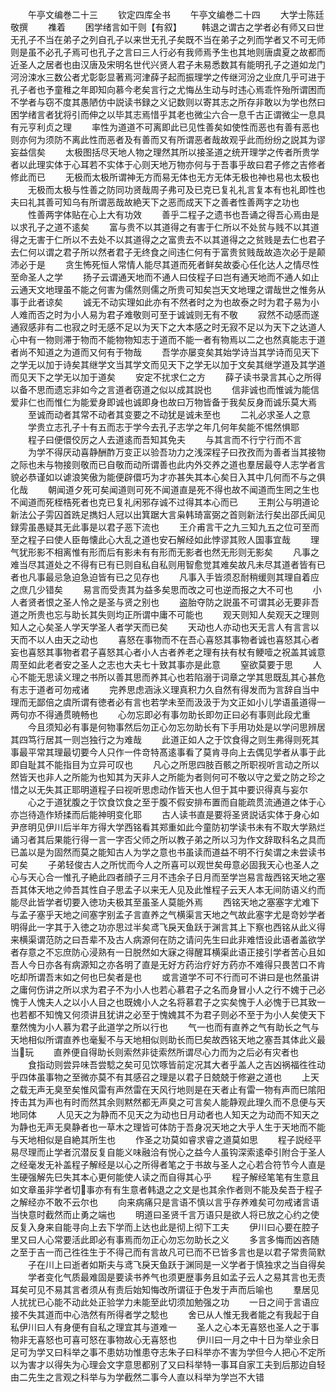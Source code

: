 <!-- { "loadSidebar": true } -->















　　午亭文编巻二十三
　　钦定四库全书
　　午亭文编巻二十四
　　大学士陈廷敬撰
　　襍着
　　困学绪言如干则【有叙】
　　韩退之谓古之学者必有师又曰世无孔子不当在弟子之列自孔子以来世无孔子矣既不当在弟子之列而学者又不可无师则是虽不必孔子焉可也孔子之言曰三人行必有我师焉予生也其地则唐虞夏之故都而近圣人之居者也由汉唐及宋明名世代兴贤人君子未易悉数其有能明孔子之道如龙门河汾涑水三数公者尤彰彰显著焉河津薛子起而振理学之传继河汾之业庶几乎可进于孔子者也予童稚之年即知向慕今老矣言行之尤悔丛生动与时违心焉乖忤殆所谓困而不学者与窃不度其愚陋仿中説读书録之义记数则以寄其志之所存非敢以为学也然曰困学绪言者犹将引而伸之以毕其志焉惜乎其老也微尘六合一息千古正谓微尘一息具有元亨利贞之理
　　率性为道道不可离即此已见性善矣如使性而恶也有善有恶也则亦何为须防不离此性而恶者及有善而又有所谓恶者哉故观乎此而纷纷之説其为谬妄益信矣
　　太极图括尽天地人物之理然其所以接圣道之统开理学之传者所贵学者以此理实体于心耳若不实体于心则天地万物亦何与于吾事乎故曰君子修之吉修者修此而已
　　无极而太极所谓神无方而易无体也无方无体无极也神也易也太极也
　　无极而太极与性善之防同功贤哉周子弗可及已克已复礼礼言复本有也礼即性也夫曰礼其善可知乌有所谓恶哉故絶天下之恶而成天下之善者性善两字之功也
　　性善两字体贴在心上大有功效
　　善乎二程子之遗书也吾诵之得吾心焉由是以求孔子之道不逺矣
　　富与贵不以其道得之有害于仁所以不处贫与贱不以其道得之无害于仁所以不去处不以其道得之之富贵去不以其道得之之贫贱是去仁也君子去仁何以谓之君子所以然者君子无终食之间违仁何有于富贵贫贱哉故造次必于是颠沛必于是
　　贪生怖死恒人常情人能尽其道而死者鲜矣故委心任化达人之情尽性至命圣人之学
　　扬子云谓通天地而不通人曰伎程子曰岂有通天地而不通人如止云通天文地理虽不能之何害为儒然则儒之所贵可知矣岂天文地理之谓哉世之惟务从事于此者谅矣
　　诚无不动实理如此亦有不然者时之为也故泰之时为君子易为小人难而否之时为小人易为君子难敬则可至于诚诚则无有不敬
　　寂然不动感而遂通寂感非有二也寂之时无感不足以为天下之大本感之时无寂不足以为天下之达道人心中有一物则滞于物而不能物物知志于道而不能一者有物焉以二之也然真能志于道者尚不知道之为道而又何有于物哉
　　吾学亦屡变矣其始学诗当其学诗而见天下之学无以加于诗矣其继学文当其学文而见天下之学无以加于文矣其继学道及其学道而见天下之学无以加于道矣
　　安定不扰求仁之方
　　薛子读书录言其心之所得以备不思而遗忘非如今之言道者窃道之似以成其説也
　　信非诚也而惟诚为能信爱非仁也而惟仁为能爱身即诚也诚即身也故曰万物皆备于我矣反身而诚乐莫大焉
　　至诚而动者其常不动者其变要之不动犹是诚未至也
　　二礼必求圣人之意
　　学贵立志孔子十有五而志于学今去孔子志学之年几何年矣能不惕然惧耶
　　程子曰便儇佼厉之人去道逺而吾知其免夫
　　与其言而不行宁行而不言
　　为学不得厌动喜静酬酢万变正以验吾功力之浅深程子曰孜孜而为善者当其接物之际也未与物接则敬而已自敬而动所谓善也此内外交养之道也羣居最夺人志学者言貌必恭谨如以谑浪笑傲为能便辟儇巧为才亦甚失其本心矣日入其中几何而不与之俱化哉
　　朝闻道夕死可矣闻道则可死不闻道直是死不得也故不闻道而生罔之生也不闻道而死桎梏死者也克已复礼闲邪存诚不过得其本心而已
　　王荆公与明道论新法公子雱囚首跣足擕妇人冠以出箕踞大言枭韩琦富弼之首则新法行矣出邵氏闻见録雱虽愚疑其无此事是以君子恶下流也
　　王介甫言干之九三知九五之位可至而至之程子曰使人臣毎懐此心大乱之道也安石解经如此悖谬其败人国事宜哉
　　理气犹形影不相离惟有形而后有影未有有形而无影者也然无形则无影矣
　　凡事之难当尽其道处之不得有已有已则自私自私则用智愈觉其难矣故凡未尽其道者皆有已者也凡事最忌急迫急迫皆有已之见存也
　　凡事入手皆须忍耐稍缓则其理自着应之庶几少错矣
　　易言而受责其为益多矣思而改之可也逆而报之大不可也
　　小人者贤者恨之圣人怜之是圣与贤之别也
　　盗胎夺防之説虽不可谓其必无要非吾道之所贵也忘与助长其失则均正所谓中庸不可能也
　　观天则知人矣观天之理则知人之心矣圣人学天学圣人者学天而已矣
　　天动也人亦动也天无言人有言言以天而不以人由天之动也
　　喜怒在事物而不在吾心喜怒其事物者诚也喜怒其心者妄也喜怒其事物者君子喜怒其心者小人古者养老之理有扶有杖有鲠噎之祝盖其诚意周至如此老者安之圣人之志也大夫七十致其事亦是此意
　　窒欲莫要于思
　　人心不能无思读义理之书所以善其思而养其心也若陷溺于词章之学其思既乱其心甚危有志于道者可勿戒诸
　　完养思虑涵泳义理真积力久自然有得发而为言辞自当中理而无鄙倍之虞所谓有徳者必有言也若学未至而汲汲于为文正如小儿学语虽道得一两句亦不得通贯暁畅也
　　心勿忘即必有事勿助长即勿正曰必有事则此段尤重
　　今且须知必有事是何物事然后勿正心勿忘勿助长有下手用功处是以学问思辨居其四笃行居其一则岂独行之为难哉
　　此道正如人之于饮食得之则生弗得则死其事最平常其理最切要今人只作一件竒特髙逺事看了莫肯寻向上去偶见学者从事于此即自耻其不能指目为立异可叹也
　　凡心之所思四肢百骸之所职视听言动之所以然皆天也非人之所能为也知其为天非人之所能为者则何可不敬以守之爱之防之珍之惜之以无失其正耶明道程子曰视听思虑动作皆天也人但于其中要识得真与妄尔
　　心之于道犹腹之于饮食饮食之至于腹不假安排布置而自能疏贯流通道之体于心亦岂待造作矫揉而后能神明变化耶
　　古人读书直是要将圣贤説话实体于身心如尹彦明见伊川后半年方得大学西铭看其郑重如此今童防初学读书未有不取大学熟烂诵习者其后果能行得一言一字否父师之所以教子弟之所以习为作文辞取科名之具而已盖以是为固然而莫之能知古人为学之意也书虽读而道益不明不行矣谓之未尝读书可矣
　　子弟轻俊古人之所忧而今人之所喜可以观世矣毋意必固我天心也圣人之心与天心合一惟孔子絶此四者顔子三月不违余子日月而至学岂易言哉西铭天地之塞吾其体天地之帅吾其性自子思孟子以来无人见及此惟程子云天人本无间防语义约而能尽此皆学者切要入徳功夫极其至虽圣人莫能外焉
　　西铭天地之塞塞字尤难下与孟子塞乎天地之间塞字别孟子言直养之气横渠言天地之气故此塞字尤是竒妙学者明得此一字其于入徳之功亦思过半矣鸢飞戾天鱼跃于渊言其上下察也西铭从此义得来横渠谓范防之曰吾辈不及古人病源何在防之请问先生曰此非难悟设此语者盖欲学者存意之不忘庶防心浸熟有一日脱然如大寐之得醒耳横渠此语正接引学者苦心且如吾人今日亦各有病源知之亦各明了直是无好方药治疗好方药亦不难得只畏苦口不肯吃却所谓吾末如之何也巳矣者是也
　　或言道学不可不行而可不讲曰是也然虽讲之庸何伤讲之所以求为君子不为小人也若心慕君子之名而身冒小人之行不媿于己必愧于人愧夫人之以小人目之也既媿小人之名将慕君子之实矣愧于人必愧于已其致一也若都不知愧又何须讲且犹讲之必至于愧媿其不为君子则必不至于为小人矣使天下羣然愧为小人慕为君子此道学之所以行也
　　气一也而有直养之气有助长之气与天地相似所谓直养也毫髪不与天地相似则助长而巳矣故西铭天地之塞吾其体此义最当玩
　　直养便自得助长则索然非徒索然所谓尽心力而为之后必有灾者也
　　食指动则尝异味吾尝騐之矣可见饮啄皆前定况其大者乎盖人之吉凶祸福徃徃动乎四体虽事物之至微亦莫不有其感召之理是以君子日兢兢于修避之道也
　　上天之载无声无臭至矣惟风雷有声然雷在天风行地则是在天者止有雷一物有声而巳隂阳抟击其为声也有时而然其余则黙然都无声臭之可言矣人能静观此理久而不息便与天地同体
　　人见天之为静而不见天之为动也日月动者也人知天之为动而不知天之为静也无声无臭静者也一草木之理皆可体防于吾身况天地之大乎人生于天地而不能与天地相似是自絶其所生也
　　作圣之功莫如睿求睿之道莫如思
　　程子説经平易尽理而止学者沉潜反复自能义味融洽有悦心之益今人虽钩深索逺牵引附合于圣人之经毫发无补盖程子解经是以心之所得者笔之于书故与圣人之心若合符节今人直是生硬强解先巳失其本心更何能使人读之而自得其心乎
　　程子解经笔笔有生意且如文章虽非学者切事亦有有生意者韩退之之文是也其余作者则不能及矣吾于程子之解经亦不敢不云尔也
　　向来病痛只是言语不慎以言乎存养难矣可勿戒诸言语当快意时截然而止勇之端也
　　明道曰圣贤千言万语只是欲人将已放之心约之使反复入身来自能寻向上去下学而上达也此是彻上彻下工夫
　　伊川曰心要在腔子里又曰人心常要活此即必有事焉而勿正心勿忘勿助长之义
　　多言多悔而凶吝随之至于吉一而己徃徃生于不得己而有言故凡可已而不已皆多言也是以君子常贵简默
　　子在川上曰逝者如斯夫与鸢飞戾天鱼跃于渊同是一义学者于慎独求之当自得矣
　　学者变化气质最难固是要读书养气也须更歴事务且如孟子云人之易其言也无责耳矣可见不易其言者须从有责后始知悔改所谓征于色发于声而后喻也
　　羣居见人扰扰已心能不动此处正验学力未能至此切须加勉强之功
　　一日之间于言语应接不失其道而中心浩然有所得者学之騐也
　　舍已从人惟无我者能之有我起于自私伊川曰人有身便有自私之理宜其与道难一
　　圣人之心本无喜怒也圣人之于事物非无喜怒也可喜可怒在事物故心无喜怒也
　　伊川曰一月之中十日为举业余日足可为学又曰科举之事不患妨功惟患夺志朱子曰科举亦不害为学但今人把心不定所以为害才以得失为心理会文字意思都别了又曰科举特一事耳自家工夫到后那边自轻由二先生之言观之科举与为学截然二事今人直以科举为学岂不大错
